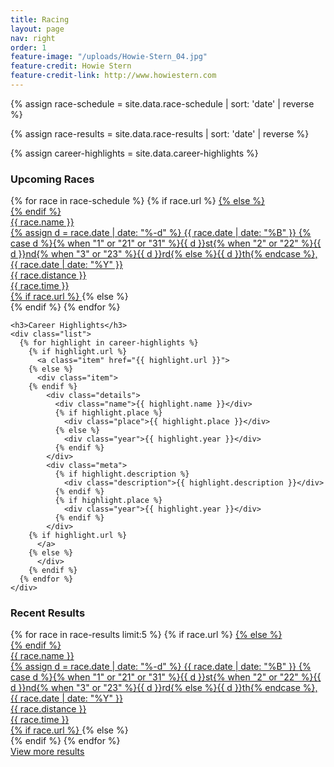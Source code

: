 ```yaml
---
title: Racing
layout: page
nav: right
order: 1
feature-image: "/uploads/Howie-Stern_04.jpg"
feature-credit: Howie Stern
feature-credit-link: http://www.howiestern.com
---
```


{% assign race-schedule = site.data.race-schedule | sort: 'date' | reverse %}

{% assign race-results = site.data.race-results | sort: 'date' | reverse %}

{% assign career-highlights = site.data.career-highlights %}

<div class="row gutter-l width-l space">
  <div class="col col-1of2 sticky">
    <h3>Upcoming Races</h3>
    <div class="list race-table">
      {% for race in race-schedule %}
        {% if race.url %}
          <a class="item" href="{{ race.url }}">
        {% else %}
          <div class="item">
        {% endif %}
            <div class="details">
              <div class="name">{{ race.name }}</div>
              <time>
                {% assign d = race.date | date: "%-d" %}
                {{ race.date | date: "%B" }} {% case d %}{% when "1" or "21" or "31" %}{{ d }}st{% when "2" or "22" %}{{ d }}nd{% when "3" or "23" %}{{ d }}rd{% else %}{{ d }}th{% endcase %}, {{ race.date | date: "%Y" }}
              </time>
            </div>
            <div class="meta">
              <div class="type">{{ race.distance }}</div>
              <div class="type">{{ race.time }}</div>
            </div>
        {% if race.url %}
          </a>
        {% else %}
          </div>
        {% endif %}
      {% endfor %}
    </div>

    <h3>Career Highlights</h3>
    <div class="list">
      {% for highlight in career-highlights %}
        {% if highlight.url %}
          <a class="item" href="{{ highlight.url }}">
        {% else %}
          <div class="item">
        {% endif %}
            <div class="details">
              <div class="name">{{ highlight.name }}</div>
              {% if highlight.place %}
                <div class="place">{{ highlight.place }}</div>
              {% else %}
                <div class="year">{{ highlight.year }}</div>
              {% endif %}
            </div>
            <div class="meta">
              {% if highlight.description %}
                <div class="description">{{ highlight.description }}</div>
              {% endif %}
              {% if highlight.place %}
                <div class="year">{{ highlight.year }}</div>
              {% endif %}
            </div>
        {% if highlight.url %}
          </a>
        {% else %}
          </div>
        {% endif %}
      {% endfor %}
    </div>
  </div>

  <div class="col col-1of2 sticky">
    <h3>Recent Results</h3>
    <div class="list race-table">
      {% for race in race-results limit:5 %}
        {% if race.url %}
          <a class="item" href="{{ race.url }}">
        {% else %}
          <div class="item">
        {% endif %}
            <div class="details">
              <div class="name">{{ race.name }}</div>
              <time>
                {% assign d = race.date | date: "%-d" %}
                {{ race.date | date: "%B" }} {% case d %}{% when "1" or "21" or "31" %}{{ d }}st{% when "2" or "22" %}{{ d }}nd{% when "3" or "23" %}{{ d }}rd{% else %}{{ d }}th{% endcase %}, {{ race.date | date: "%Y" }}
              </time>
            </div>
            <div class="meta">
              <div class="type">{{ race.distance }}</div>
              <div class="type">{{ race.time }}</div>
            </div>
        {% if race.url %}
          </a>
        {% else %}
          </div>
        {% endif %}
      {% endfor %}
    </div>
    <div class="button">
      <a href="/race-results">View more results</a>
    </div>
  </div>
</div>
